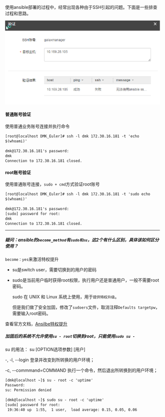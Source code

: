 使用ansible部署的过程中，经常出现各种由于SSH引起的问题。下面是一些排查过程和思路。

![](/assets/account_validate_failed.png)

#### 普通账号验证

使用普通业务账号连接并执行命令

```
[root@localhost DMK_Euler]# ssh -l dmk 172.30.16.181 -t 'echo $(whoami)'

dmk@172.30.16.181's password: 
dmk
Connection to 172.30.16.181 closed.
```

#### root账号验证
使用普通账号连接，`sudo + cmd`方式验证root账号

```
[root@localhost DMK_Euler]# ssh -l dmk 172.30.16.181 -t 'sudo echo $(whoami)'

dmk@172.30.16.181's password: 
[sudo] password for root: 
dmk
Connection to 172.30.16.181 closed.
```


---

##### 疑问：ansible的`become_method`有`sudo和su`，这2个有什么区别，具体该如何区分使用？

`become：yes`来激活特权提升


* su是switch user，需要切换到的用户的密码
* sudo是当前用户临时获得root权限，执行用户还是普通用户，一般不需要root密码。

  sudo 在 UNIX 和 Linux 系统上使用，用于`提供特权升级`。

  但是我们做了安全加固，修改了`sudoers`文件，取消注释`Defaults targetpw`，需要输入root密码。


查看官方文档，[Ansilbe特权提升](http://ansible-tran.readthedocs.io/en/latest/docs/become.html?highlight=become)


##### 加固后的系统不允许使用`su - root`切换到root，只能使用`sudo su -`

su 的用法：
su [OPTION选项参数] [用户]

-, -l, --login 登录并改变到所转换的用户环境；

-c, --commmand=COMMAND 执行一个命令，然后退出所转换到的用户环境；

```
[dmk@localhost ~]$ su - root -c 'uptime'
Password: 
su: Permission denied

[dmk@localhost ~]$ sudo su - root -c 'uptime'
[sudo] password for root: 
 19:36:40 up  1:55,  1 user,  load average: 0.15, 0.05, 0.06
```